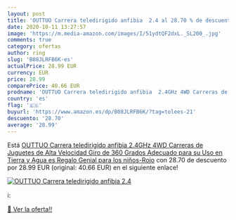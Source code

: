```yaml
---
layout: post
title: 'OUTTUO Carrera teledirigido anfibia  2.4 al 28.70 % de descuento'
date: 2020-10-11 13:27:57
image: 'https://m.media-amazon.com/images/I/51ydtQF2dxL._SL200_.jpg'
comments: true
category: ofertas
author: ring
slug: 'B08JLRFB6K-es'
actualPrice: 28.99 EUR
currency: EUR
price: 28.99
comparePrice: 40.66 EUR
prodname: 'OUTTUO Carrera teledirigido anfibia  2.4GHz 4WD Carreras de Juguetes de Alta Velocidad  Giro de 360 Grados  Adecuado para su Uso en Tierra y Agua  es Regalo Genial para los niños-Rojo'
country: 'es'
flag: '🇪🇸'
buyurl: 'https://www.amazon.es/dp/B08JLRFB6K/?tag=tolees-21'
descuento: '28.70'
average: '28.99'
---
```


Está [OUTTUO Carrera teledirigido anfibia  2.4GHz 4WD Carreras de Juguetes de Alta Velocidad  Giro de 360 Grados  Adecuado para su Uso en Tierra y Agua  es Regalo Genial para los niños-Rojo](https://www.amazon.es/dp/B08JLRFB6K/?tag=tolees-21) con 28.70 de descuento por 28.99 EUR (original: 40.66 EUR) en el siguiente enlace!

[![OUTTUO Carrera teledirigido anfibia  2.4](https://m.media-amazon.com/images/I/51ydtQF2dxL._SL200_.jpg)](https://www.amazon.es/dp/B08JLRFB6K/?tag=tolees-21)

ℹ️:


[🛒 Ver la oferta!!](https://www.amazon.es/dp/B08JLRFB6K/?tag=tolees-21)
